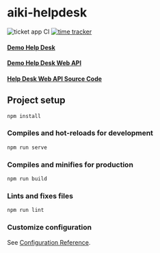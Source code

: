 # aiki-helpdesk
![ticket app CI](https://github.com/AIKICo/Aiki-HelpDesk/workflows/ticket%20app%20CI/badge.svg)
[![time tracker](https://wakatime.com/badge/github/AIKICo/Aiki-HelpDesk.svg)](https://wakatime.com/badge/github/AIKICo/Aiki-HelpDesk)

#### [Demo Help Desk](https://aiki-helpdesk-v1.firebaseapp.com/)
#### [Demo Help Desk Web API](http://aiki-co-helpdesk-webapi.herokuapp.com/)
#### [Help Desk Web API Source Code](https://github.com/AIKICo/AIKI.CO.HelpDesk.WebAPI)
## Project setup
```
npm install
```

### Compiles and hot-reloads for development
```
npm run serve
```

### Compiles and minifies for production
```
npm run build
```

### Lints and fixes files
```
npm run lint
```

### Customize configuration
See [Configuration Reference](https://cli.vuejs.org/config/).
